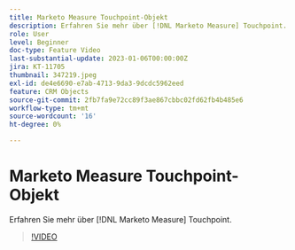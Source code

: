 ```yaml
---
title: Marketo Measure Touchpoint-Objekt
description: Erfahren Sie mehr über [!DNL Marketo Measure] Touchpoint.
role: User
level: Beginner
doc-type: Feature Video
last-substantial-update: 2023-01-06T00:00:00Z
jira: KT-11705
thumbnail: 347219.jpeg
exl-id: de4e6690-e7ab-4713-9da3-9dcdc5962eed
feature: CRM Objects
source-git-commit: 2fb7fa9e72cc89f3ae867cbbc02fd62fb4b485e6
workflow-type: tm+mt
source-wordcount: '16'
ht-degree: 0%

---
```


# Marketo Measure Touchpoint-Objekt

Erfahren Sie mehr über [!DNL Marketo Measure] Touchpoint.

>[!VIDEO](https://video.tv.adobe.com/v/347219/?quality=12&learn=on)
